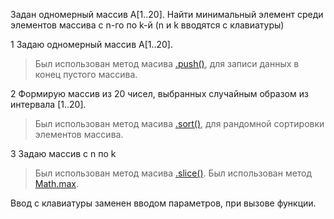 Задан одномерный массив А[1..20]. Найти минимальный элемент среди
элементов массива с n-го по k-й (n и k вводятся с клавиатуры)

1 Задаю одномерный массив А[1..20].

> Был использован метод масива [.push()](https://developer.mozilla.org/ru/docs/Web/JavaScript/Reference/Global_Objects/Array/push), для записи данных в конец пустого массива.

2 Формирую массив из 20 чисел, выбранных случайным образом из интервала [1..20].
> Был использован метод масива [.sort()](https://developer.mozilla.org/en-US/docs/Web/JavaScript/Reference/Global_Objects/Array/sort), для рандомной сортировки элементов массива.

3 Задаю массив с n по k
> Был использован метод масива [.slice()](https://developer.mozilla.org/en-US/docs/Web/JavaScript/Reference/Global_Objects/Array/slice).
> Был использован метод [Math.max](https://developer.mozilla.org/ru/docs/Web/JavaScript/Reference/Global_Objects/Math/max).

Ввод с клавиатуры заменен вводом параметров, при вызове функции.